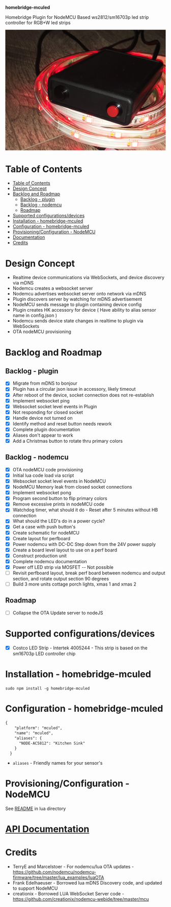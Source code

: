 **homebridge-mculed**

Homebridge Plugin for NodeMCU Based ws2812/sm16703p led strip controller for RGB+W led strips

![Device](lua/IMG_2874.jpg)

# Table of Contents

<!--ts-->
   * [Table of Contents](#table-of-contents)
   * [Design Concept](#design-concept)
   * [Backlog and Roadmap](#backlog-and-roadmap)
      * [Backlog - plugin](#backlog---plugin)
      * [Backlog - nodemcu](#backlog---nodemcu)
      * [Roadmap](#roadmap)
   * [Supported configurations/devices](#supported-configurationsdevices)
   * [Installation - homebridge-mculed](#installation---homebridge-mculed)
   * [Configuration - homebridge-mculed](#configuration---homebridge-mculed)
   * [Provisioning/Configuration - NodeMCU](#provisioningconfiguration---nodemcu)
   * [<a href="https://northernman54.github.io/homebridge-mculed/" rel="nofollow">Documentation</a>](#documentation)
   * [Credits](#credits)

<!-- Added by: sgracey, at:  -->

<!--te-->

# Design Concept

* Realtime device communications via WebSockets, and device discovery via mDNS
* Nodemcu creates a websocket server
* Nodemcu advertises websocket server onto network via mDNS
* Plugin discovers server by watching for mDNS advertisement
* NodeMCU sends message to plugin containing device config
* Plugin creates HK accessory for device ( Have ability to alias sensor name in config.json )
* Nodemcu sends device state changes in realtime to plugin via WebSockets
* OTA nodeMCU provisioning

# Backlog and Roadmap

## Backlog - plugin

* [x] Migrate from mDNS to bonjour
* [x] Plugin has a circular json issue in accessory, likely timeout
* [x] After reboot of the device, socket connection does not re-establish
* [x] Implement websocket ping
* [x] Websocket socket level events in Plugin
* [x] Not responding for closed socket
* [x] Handle device not turned on
* [x] Identify method and reset button needs rework
* [x] Complete plugin documentation
* [x] Aliases don't appear to work
* [x] Add a Christmas button to rotate thru primary colors

## Backlog - nodemcu

* [x] OTA nodeMCU code provisioning
* [x] Initial lua code load via script
* [x] Websocket socket level events in NodeMCU
* [x] NodeMCU Memory leak from closed socket connections
* [x] Implement websocket pong
* [x] Program second button to flip primary colors
* [x] Remove excessive prints in nodeMCU code
* [x] Watchdog timer, what should it do - Reset after 5 minutes without HB connection
* [x] What should the LED's do in a power cycle?
* [x] Get a case with push button's
* [x] Create schematic for nodeMCU
* [x] Create layout for perfboard
* [x] Power nodemcu with DC-DC Step down from the 24V power supply
* [x] Create a board level layout to use on a perf board
* [x] Construct production unit
* [x] Complete nodemcu documentation
* [x] Power off LED strip via MOSFET -- Not possible
* [ ] Revisit perfboard layout, break perf board between nodemcu and output section, and rotate output section 90 degrees
* [ ] Build 3 more units cottage porch lights, xmas 1 and xmas 2

## Roadmap

* [ ] Collapse the OTA Update server to nodeJS


# Supported configurations/devices

* [x] Costco LED Strip - Intertek 4005244 - This strip is based on the sm16703p LED controller chip


# Installation - homebridge-mculed

```
sudo npm install -g homebridge-mculed
```

# Configuration - homebridge-mculed

```
{
    "platform": "mculed",
    "name": "mculed",
    "aliases": {
      "NODE-AC5812": "Kitchen Sink"
    }
  }
```
* `aliases`   - Friendly names for your sensor's

# Provisioning/Configuration - NodeMCU

See [README](lua/README.md) in lua directory

# [API Documentation](https://northernman54.github.io/homebridge-mculed/)

# Credits

* TerryE and Marcelstoer - For nodemcu/lua OTA updates - https://github.com/nodemcu/nodemcu-firmware/tree/master/lua_examples/luaOTA
* Frank Edelhaeuser - Borrowed lua mDNS Discovery code, and updated to support NodeMCU
* creationix - Borrowed LUA WebSocket Server code - https://github.com/creationix/nodemcu-webide/tree/master/mcu
